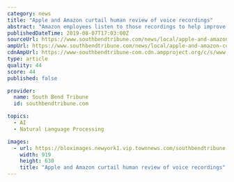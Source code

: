 ```yaml
---
category: news
title: "Apple and Amazon curtail human review of voice recordings"
abstract: "Amazon employees listen to those recordings to help improve its speech-recognition technology. The company tweaked Alexa privacy features in May, giving users the ability to delete recordings of their voices. And users could already opt out of letting ..."
publishedDateTime: 2019-08-07T17:03:00Z
sourceUrl: https://www.southbendtribune.com/news/local/apple-and-amazon-curtail-human-review-of-voice-recordings/article_89f0ab52-20a8-5253-a1c0-808287099b00.html
ampUrl: https://www.southbendtribune.com/news/local/apple-and-amazon-curtail-human-review-of-voice-recordings/article_89f0ab52-20a8-5253-a1c0-808287099b00.amp.html
cdnAmpUrl: https://www-southbendtribune-com.cdn.ampproject.org/c/s/www.southbendtribune.com/news/local/apple-and-amazon-curtail-human-review-of-voice-recordings/article_89f0ab52-20a8-5253-a1c0-808287099b00.amp.html
type: article
quality: 44
score: 44
published: false

provider:
  name: South Bend Tribune
  id: southbendtribune.com

topics:
  - AI
  - Natural Language Processing

images:
  - url: https://bloximages.newyork1.vip.townnews.com/southbendtribune.com/content/tncms/assets/v3/editorial/d/6d/d6d7982c-ee5d-5fab-8ea2-9307b9a632d7/5d4aff9c8a7a6.image.jpg?resize=919%2C630
    width: 919
    height: 630
    title: "Apple and Amazon curtail human review of voice recordings"
---
```

